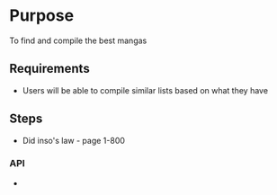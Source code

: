 # Purpose

To find and compile the best mangas

## Requirements

- Users will be able to compile similar lists based on what they have

## Steps

- Did inso's law - page 1-800

### API 

- 